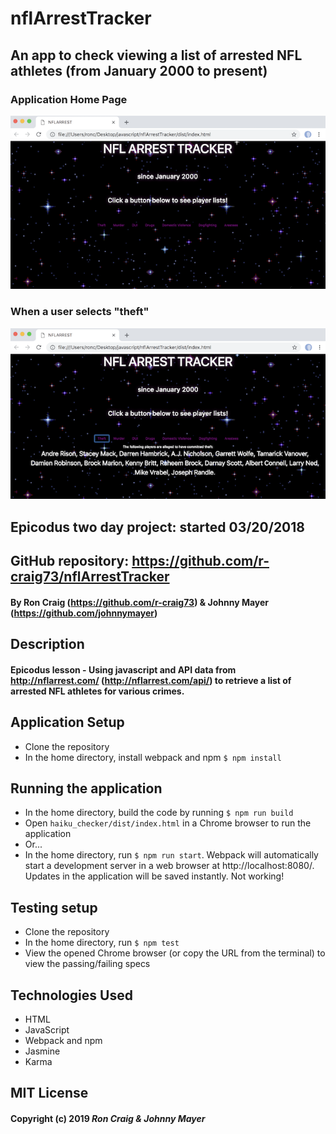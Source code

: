 # nflArrestTracker

## An app to check viewing a list of arrested NFL athletes (from January 2000 to present)

### Application Home Page
<kbd><img src="./img/screen-shot.png" alt="nflArrestTracker Home Page screenshot"></kbd>

### When a user selects "theft"
<kbd><img src="./img/screen-shot-theft.png" alt="nflArrestTracker Home Page theft screenshot"></kbd>

## Epicodus two day project: started 03/20/2018

## GitHub repository: https://github.com/r-craig73/nflArrestTracker

#### By Ron Craig (https://github.com/r-craig73) & Johnny Mayer (https://github.com/johnnymayer)

## Description
#### Epicodus lesson - Using javascript and API data from http://nflarrest.com/ (http://nflarrest.com/api/) to retrieve a list of arrested NFL athletes for various crimes.

## Application Setup
* Clone the repository
* In the home directory, install webpack and npm `$ npm install`

## Running the application
* In the home directory, build the code by running `$ npm run build`
* Open `haiku_checker/dist/index.html` in a Chrome browser to run the application
* Or...
* In the home directory, run `$ npm run start`.  Webpack will automatically start a development server in a web browser at http://localhost:8080/. Updates in the application will be saved instantly. Not working!

## Testing setup
* Clone the repository
* In the home directory, run `$ npm test`
* View the opened Chrome browser (or copy the URL from the terminal) to view the passing/failing specs
 
## Technologies Used
* HTML
* JavaScript
* Webpack and npm
* Jasmine
* Karma

## MIT License

#### Copyright (c) 2019 _Ron Craig & Johnny Mayer_